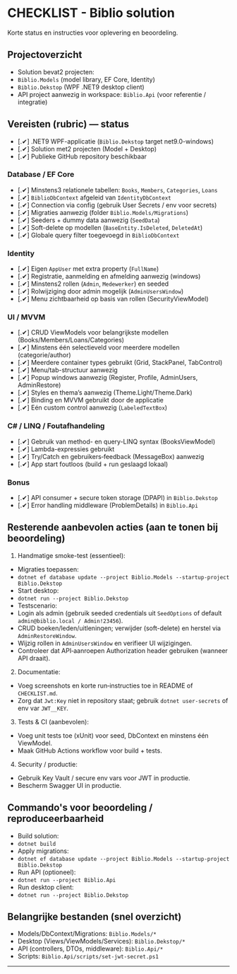﻿# CHECKLIST - Biblio solution

Korte status en instructies voor oplevering en beoordeling.

## Projectoverzicht
- Solution bevat2 projecten:
 - `Biblio.Models` (model library, EF Core, Identity)
 - `Biblio.Dekstop` (WPF .NET9 desktop client)
- API project aanwezig in workspace: `Biblio.Api` (voor referentie / integratie)

## Vereisten (rubric) — status
- [.✔] .NET9 WPF-applicatie (`Biblio.Dekstop` target net9.0-windows)
- [.✔] Solution met2 projecten (Model + Desktop)
- [.✔] Publieke GitHub repository beschikbaar

### Database / EF Core
- [.✔] Minstens3 relationele tabellen: `Books`, `Members`, `Categories`, `Loans`
- [.✔] `BiblioDbContext` afgeleid van `IdentityDbContext`
- [.✔] Connection via config (gebruik User Secrets / env voor secrets)
- [.✔] Migraties aanwezig (folder `Biblio.Models/Migrations`)
- [.✔] Seeders + dummy data aanwezig (`SeedData`)
- [.✔] Soft-delete op modellen (`BaseEntity.IsDeleted`, `DeletedAt`)
- [.✔] Globale query filter toegevoegd in `BiblioDbContext`

### Identity
- [.✔] Eigen `AppUser` met extra property (`FullName`)
- [.✔] Registratie, aanmelding en afmelding aanwezig (windows)
- [.✔] Minstens2 rollen (`Admin`, `Medewerker`) en seeded
- [.✔] Rolwijziging door admin mogelijk (`AdminUsersWindow`)
- [.✔] Menu zichtbaarheid op basis van rollen (SecurityViewModel)

### UI / MVVM
- [.✔] CRUD ViewModels voor belangrijkste modellen (Books/Members/Loans/Categories)
- [.✔] Minstens één selectieveld voor meerdere modellen (categorie/author)
- [.✔] Meerdere container types gebruikt (Grid, StackPanel, TabControl)
- [.✔] Menu/tab-structuur aanwezig
- [.✔] Popup windows aanwezig (Register, Profile, AdminUsers, AdminRestore)
- [.✔] Styles en thema’s aanwezig (Theme.Light/Theme.Dark)
- [.✔] Binding en MVVM gebruikt door de applicatie
- [.✔] Eén custom control aanwezig (`LabeledTextBox`)

### C# / LINQ / Foutafhandeling
- [.✔] Gebruik van method- en query-LINQ syntax (BooksViewModel)
- [.✔] Lambda-expressies gebruikt
- [.✔] Try/Catch en gebruikers‑feedback (MessageBox) aanwezig
- [.✔] App start foutloos (build + run geslaagd lokaal)

### Bonus
- [.✔] API consumer + secure token storage (DPAPI) in `Biblio.Dekstop`
- [.✔] Error handling middleware (ProblemDetails) in `Biblio.Api`

## Resterende aanbevolen acties (aan te tonen bij beoordeling)
1. Handmatige smoke-test (essentieel):
 - Migraties toepassen:
 - `dotnet ef database update --project Biblio.Models --startup-project Biblio.Dekstop`
 - Start desktop:
 - `dotnet run --project Biblio.Dekstop`
 - Testscenario:
 - Login als admin (gebruik seeded credentials uit `SeedOptions` of default `admin@biblio.local / Admin!23456`).
 - CRUD boeken/leden/uitleningen; verwijder (soft-delete) en herstel via `AdminRestoreWindow`.
 - Wijzig rollen in `AdminUsersWindow` en verifieer UI wijzigingen.
 - Controleer dat API‑aanroepen Authorization header gebruiken (wanneer API draait).

2. Documentatie:
 - Voeg screenshots en korte run‑instructies toe in README of `CHECKLIST.md`.
 - Zorg dat `Jwt:Key` niet in repository staat; gebruik `dotnet user-secrets` of env var `JWT__KEY`.

3. Tests & CI (aanbevolen):
 - Voeg unit tests toe (xUnit) voor seed, DbContext en minstens één ViewModel.
 - Maak GitHub Actions workflow voor build + tests.

4. Security / productie:
 - Gebruik Key Vault / secure env vars voor JWT in productie.
 - Bescherm Swagger UI in productie.

## Commando's voor beoordeling / reproduceerbaarheid
- Build solution:
 - `dotnet build`
- Apply migrations:
 - `dotnet ef database update --project Biblio.Models --startup-project Biblio.Dekstop`
- Run API (optioneel):
 - `dotnet run --project Biblio.Api`
- Run desktop client:
 - `dotnet run --project Biblio.Dekstop`

## Belangrijke bestanden (snel overzicht)
- Models/DbContext/Migrations: `Biblio.Models/*`
- Desktop (Views/ViewModels/Services): `Biblio.Dekstop/*`
- API (controllers, DTOs, middleware): `Biblio.Api/*`
- Scripts: `Biblio.Api/scripts/set-jwt-secret.ps1`

---

